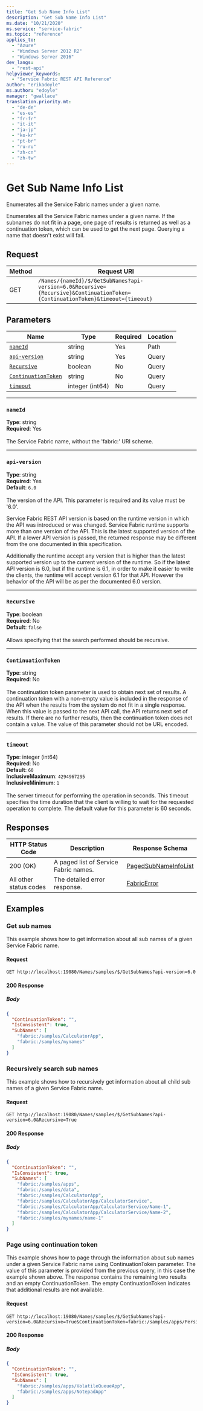```yaml
---
title: "Get Sub Name Info List"
description: "Get Sub Name Info List"
ms.date: "10/21/2020"
ms.service: "service-fabric"
ms.topic: "reference"
applies_to: 
  - "Azure"
  - "Windows Server 2012 R2"
  - "Windows Server 2016"
dev_langs: 
  - "rest-api"
helpviewer_keywords: 
  - "Service Fabric REST API Reference"
author: "erikadoyle"
ms.author: "edoyle"
manager: "gwallace"
translation.priority.mt: 
  - "de-de"
  - "es-es"
  - "fr-fr"
  - "it-it"
  - "ja-jp"
  - "ko-kr"
  - "pt-br"
  - "ru-ru"
  - "zh-cn"
  - "zh-tw"
---
```

# Get Sub Name Info List
Enumerates all the Service Fabric names under a given name.

Enumerates all the Service Fabric names under a given name. If the subnames do not fit in a page, one page of results is returned as well as a continuation token, which can be used to get the next page. Querying a name that doesn't exist will fail.

## Request
| Method | Request URI |
| ------ | ----------- |
| GET | `/Names/{nameId}/$/GetSubNames?api-version=6.0&Recursive={Recursive}&ContinuationToken={ContinuationToken}&timeout={timeout}` |


## Parameters
| Name | Type | Required | Location |
| --- | --- | --- | --- |
| [`nameId`](#nameid) | string | Yes | Path |
| [`api-version`](#api-version) | string | Yes | Query |
| [`Recursive`](#recursive) | boolean | No | Query |
| [`ContinuationToken`](#continuationtoken) | string | No | Query |
| [`timeout`](#timeout) | integer (int64) | No | Query |

____
### `nameId`
__Type__: string <br/>
__Required__: Yes<br/>
<br/>
The Service Fabric name, without the 'fabric:' URI scheme.

____
### `api-version`
__Type__: string <br/>
__Required__: Yes<br/>
__Default__: `6.0` <br/>
<br/>
The version of the API. This parameter is required and its value must be '6.0'.

Service Fabric REST API version is based on the runtime version in which the API was introduced or was changed. Service Fabric runtime supports more than one version of the API. This is the latest supported version of the API. If a lower API version is passed, the returned response may be different from the one documented in this specification.

Additionally the runtime accept any version that is higher than the latest supported version up to the current version of the runtime. So if the latest API version is 6.0, but if the runtime is 6.1, in order to make it easier to write the clients, the runtime will accept version 6.1 for that API. However the behavior of the API will be as per the documented 6.0 version.


____
### `Recursive`
__Type__: boolean <br/>
__Required__: No<br/>
__Default__: `false` <br/>
<br/>
Allows specifying that the search performed should be recursive.

____
### `ContinuationToken`
__Type__: string <br/>
__Required__: No<br/>
<br/>
The continuation token parameter is used to obtain next set of results. A continuation token with a non-empty value is included in the response of the API when the results from the system do not fit in a single response. When this value is passed to the next API call, the API returns next set of results. If there are no further results, then the continuation token does not contain a value. The value of this parameter should not be URL encoded.

____
### `timeout`
__Type__: integer (int64) <br/>
__Required__: No<br/>
__Default__: `60` <br/>
__InclusiveMaximum__: `4294967295` <br/>
__InclusiveMinimum__: `1` <br/>
<br/>
The server timeout for performing the operation in seconds. This timeout specifies the time duration that the client is willing to wait for the requested operation to complete. The default value for this parameter is 60 seconds.

## Responses

| HTTP Status Code | Description | Response Schema |
| --- | --- | --- |
| 200 (OK) | A paged list of Service Fabric names.<br/> | [PagedSubNameInfoList](sfclient-v80-model-pagedsubnameinfolist.md) |
| All other status codes | The detailed error response.<br/> | [FabricError](sfclient-v80-model-fabricerror.md) |

## Examples

### Get sub names

This example shows how to get information about all sub names of a given Service Fabric name.

#### Request
```
GET http://localhost:19080/Names/samples/$/GetSubNames?api-version=6.0
```

#### 200 Response
##### Body
```json
{
  "ContinuationToken": "",
  "IsConsistent": true,
  "SubNames": [
    "fabric:/samples/CalculatorApp",
    "fabric:/samples/mynames"
  ]
}
```


### Recursively search sub names

This example shows how to recursively get information about all child sub names of a given Service Fabric name.

#### Request
```
GET http://localhost:19080/Names/samples/$/GetSubNames?api-version=6.0&Recursive=True
```

#### 200 Response
##### Body
```json
{
  "ContinuationToken": "",
  "IsConsistent": true,
  "SubNames": [
    "fabric:/samples/apps",
    "fabric:/samples/data",
    "fabric:/samples/CalculatorApp",
    "fabric:/samples/CalculatorApp/CalculatorService",
    "fabric:/samples/CalculatorApp/CalculatorService/Name-1",
    "fabric:/samples/CalculatorApp/CalculatorService/Name-2",
    "fabric:/samples/mynames/name-1"
  ]
}
```


### Page using continuation token

This example shows how to page through the information about sub names under a given Service Fabric name using ContinuationToken parameter. The value of this parameter is provided from the previous query, in this case the example shown above. The response contains the remaining two results and an empty ContinuationToken. The empty ContinuationToken indicates that additional results are not available.

#### Request
```
GET http://localhost:19080/Names/samples/$/GetSubNames?api-version=6.0&Recursive=True&ContinuationToken=fabric:/samples/apps/PersistentQueueApp$131439231986491349
```

#### 200 Response
##### Body
```json
{
  "ContinuationToken": "",
  "IsConsistent": true,
  "SubNames": [
    "fabric:/samples/apps/VolatileQueueApp",
    "fabric:/samples/apps/NotepadApp"
  ]
}
```

